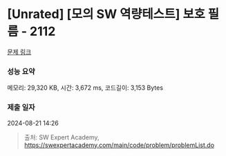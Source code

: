 # [Unrated] [모의 SW 역량테스트] 보호 필름 - 2112 

[문제 링크](https://swexpertacademy.com/main/code/problem/problemDetail.do?contestProbId=AV5V1SYKAaUDFAWu) 

### 성능 요약

메모리: 29,320 KB, 시간: 3,672 ms, 코드길이: 3,153 Bytes

### 제출 일자

2024-08-21 14:26



> 출처: SW Expert Academy, https://swexpertacademy.com/main/code/problem/problemList.do